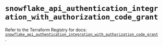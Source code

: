 # `snowflake_api_authentication_integration_with_authorization_code_grant`

Refer to the Terraform Registry for docs: [`snowflake_api_authentication_integration_with_authorization_code_grant`](https://registry.terraform.io/providers/snowflakedb/snowflake/2.1.1/docs/resources/api_authentication_integration_with_authorization_code_grant).
